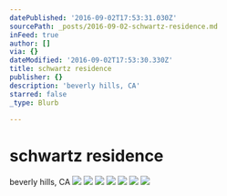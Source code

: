 ```yaml
---
datePublished: '2016-09-02T17:53:31.030Z'
sourcePath: _posts/2016-09-02-schwartz-residence.md
inFeed: true
author: []
via: {}
dateModified: '2016-09-02T17:53:30.330Z'
title: schwartz residence
publisher: {}
description: 'beverly hills, CA'
starred: false
_type: Blurb

---
```

# schwartz residence

beverly hills, CA
![](https://the-grid-user-content.s3-us-west-2.amazonaws.com/7c71f7dc-0b32-4817-bcc8-d002eb48de53.jpg)
![](https://the-grid-user-content.s3-us-west-2.amazonaws.com/f0afdf4b-67b6-4a8e-b4b6-505ae838e7a8.jpg)
![](https://the-grid-user-content.s3-us-west-2.amazonaws.com/bafca8e0-2614-4b1e-93a8-30d0efaaa505.jpg)
![](https://the-grid-user-content.s3-us-west-2.amazonaws.com/6fc2fbb4-98b7-4ca8-b3ed-dc1fe9320095.jpg)
![](https://the-grid-user-content.s3-us-west-2.amazonaws.com/1669f896-a3a4-4e88-ab06-3fcea6783595.jpg)
![](https://the-grid-user-content.s3-us-west-2.amazonaws.com/476c03d2-0759-47f7-b99e-8e455069ccab.jpg)
![](https://s3-us-west-2.amazonaws.com/the-grid-img/p/3fa5e27cec3dc793b1e0abc90311b19ffdc36809.jpg)